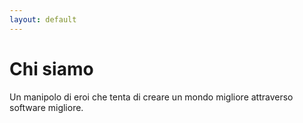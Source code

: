 ```yaml
---
layout: default
---
```

# Chi siamo

Un manipolo di eroi che tenta di creare un mondo migliore attraverso software migliore.
